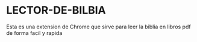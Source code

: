 # LECTOR-DE-BILBIA
Esta es una extension de Chrome que sirve para leer la biblia en libros pdf de forma facil y rapida
